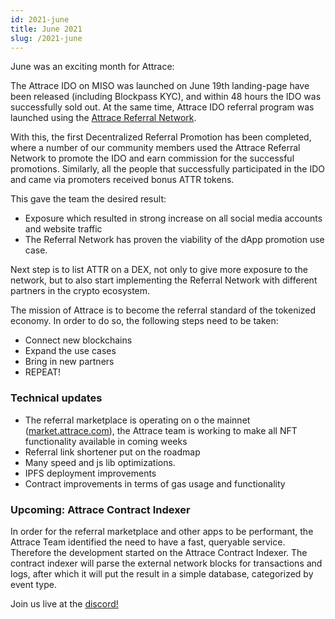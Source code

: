 ```yaml
---
id: 2021-june
title: June 2021
slug: /2021-june
---
```



June was an exciting month for Attrace:

The Attrace IDO on MISO was launched on June 19th landing-page have been released (including Blockpass KYC), and within 48 hours the IDO was successfully sold out. At the same time, Attrace IDO referral program was launched using the [Attrace Referral Network](https://attrace.medium.com/introducing-attrace-referral-network-257522f8530f).

With this, the first Decentralized Referral Promotion has been completed, where a number of our community members used the Attrace Referral Network to promote the IDO and earn commission for the successful promotions. Similarly, all the people that successfully participated in the IDO and came via promoters received bonus ATTR tokens.

This gave the team the desired result:
- Exposure which resulted in strong increase on all social media accounts and website traffic
- The Referral Network has proven the viability of the dApp promotion use case.

Next step is to list ATTR on a DEX, not only to give more exposure to the network, but to also start implementing the Referral Network with different partners in the crypto ecosystem.

The mission of Attrace is to become the referral standard of the tokenized economy. In order to do so, the following steps need to be taken:
- Connect new blockchains
- Expand the  use cases
- Bring in new partners
- REPEAT!

### Technical updates
- The referral marketplace is operating on o the mainnet ([market.attrace.com](https://market.attrace.com)), the Attrace team is working to make all NFT functionality available in coming weeks
- Referral link shortener put on the roadmap
- Many speed and js lib optimizations.
- IPFS deployment improvements
- Contract improvements in terms of gas usage and functionality

### Upcoming: Attrace Contract Indexer
In order for the referral marketplace and other apps to be performant, the Attrace Team identified the need to have a fast, queryable service. Therefore the development started on the Attrace Contract Indexer. The contract indexer will parse the external network blocks for transactions and logs, after which it will put the result in a simple database, categorized by event type.


Join us live at the [discord!](https://discord.gg/WSX2RufvbV)